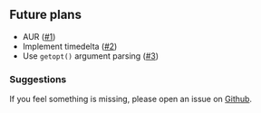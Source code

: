 ## Future plans

* AUR ([#1](https://github.com/kseistrup/timestamp/issues/1))
* Implement timedelta ([#2](https://github.com/kseistrup/timestamp/issues/2))
* Use `getopt()` argument parsing ([#3](https://github.com/kseistrup/timestamp/issues/3))

### Suggestions

If you feel something is missing, please open an issue on
[Github](https://github.com/kseistrup/timestamp/issues).
